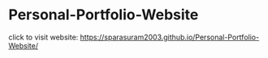 # Personal-Portfolio-Website
click to visit website: https://sparasuram2003.github.io/Personal-Portfolio-Website/
